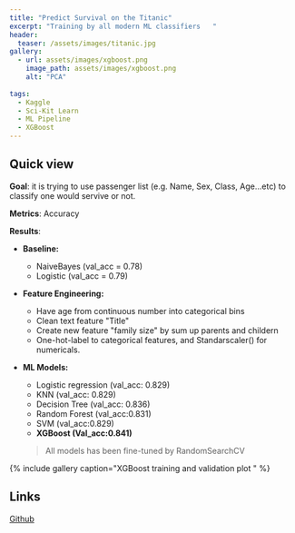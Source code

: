 ```yaml
---
title: "Predict Survival on the Titanic"
excerpt: "Training by all modern ML classifiers   "
header:
  teaser: /assets/images/titanic.jpg
gallery:
  - url: assets/images/xgboost.png
    image_path: assets/images/xgboost.png
    alt: "PCA"
 
tags: 
  - Kaggle
  - Sci-Kit Learn
  - ML Pipeline
  - XGBoost
---
```


## Quick view

__Goal__: it is trying to use passenger list (e.g. Name, Sex, Class, Age...etc) to classify one would servive or not.

__Metrics__: Accuracy 

__Results__:

- __Baseline:__ 
    * NaiveBayes (val_acc = 0.78)
    * Logistic (val_acc = 0.79)


- __Feature Engineering:__
    * Have age from continuous number into categorical bins
    * Clean text feature "Title"
    * Create new feature "family size" by sum up parents and childern
    * One-hot-label to categorical features, and Standarscaler() for numericals.
    
    
- __ML Models:__
    * Logistic regression (val_acc: 0.829)
    * KNN (val_acc: 0.829)
    * Decision Tree (val_acc: 0.836)
    * Random Forest (val_acc:0.831)
    * SVM (val_acc:0.829)
    * __XGBoost (Val_acc:0.841)__
    
    > All models has been fine-tuned by RandomSearchCV

{% include gallery caption="XGBoost training and validation plot " %}

## Links
[Github](https://github.com/scleeza/ML-Projects/tree/main/Titanic-ML-master)